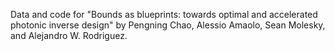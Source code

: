 Data and code for "Bounds as blueprints: towards optimal and accelerated photonic inverse design" by Pengning Chao, Alessio Amaolo, Sean Molesky, and Alejandro W. Rodriguez.


